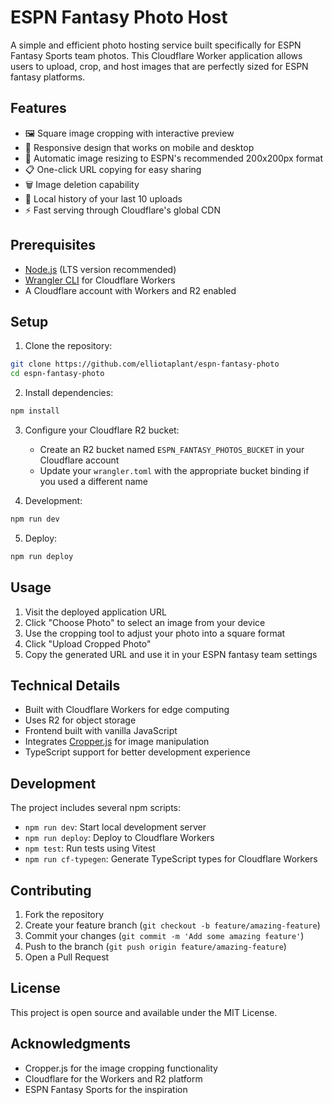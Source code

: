 # ESPN Fantasy Photo Host

A simple and efficient photo hosting service built specifically for ESPN Fantasy Sports team photos. This Cloudflare Worker application allows users to upload, crop, and host images that are perfectly sized for ESPN fantasy platforms.

## Features

- 🖼️ Square image cropping with interactive preview
- 📱 Responsive design that works on mobile and desktop
- 🔄 Automatic image resizing to ESPN's recommended 200x200px format
- 📋 One-click URL copying for easy sharing
- 🗑️ Image deletion capability
- 💾 Local history of your last 10 uploads
- ⚡ Fast serving through Cloudflare's global CDN

## Prerequisites

- [Node.js](https://nodejs.org/) (LTS version recommended)
- [Wrangler CLI](https://developers.cloudflare.com/workers/wrangler/install-and-update/) for Cloudflare Workers
- A Cloudflare account with Workers and R2 enabled

## Setup

1. Clone the repository:

```bash
git clone https://github.com/elliotaplant/espn-fantasy-photo
cd espn-fantasy-photo
```

2. Install dependencies:

```bash
npm install
```

3. Configure your Cloudflare R2 bucket:

   - Create an R2 bucket named `ESPN_FANTASY_PHOTOS_BUCKET` in your Cloudflare account
   - Update your `wrangler.toml` with the appropriate bucket binding if you used a different name

4. Development:

```bash
npm run dev
```

5. Deploy:

```bash
npm run deploy
```

## Usage

1. Visit the deployed application URL
2. Click "Choose Photo" to select an image from your device
3. Use the cropping tool to adjust your photo into a square format
4. Click "Upload Cropped Photo"
5. Copy the generated URL and use it in your ESPN fantasy team settings

## Technical Details

- Built with Cloudflare Workers for edge computing
- Uses R2 for object storage
- Frontend built with vanilla JavaScript
- Integrates [Cropper.js](https://fengyuanchen.github.io/cropperjs/) for image manipulation
- TypeScript support for better development experience

## Development

The project includes several npm scripts:

- `npm run dev`: Start local development server
- `npm run deploy`: Deploy to Cloudflare Workers
- `npm test`: Run tests using Vitest
- `npm run cf-typegen`: Generate TypeScript types for Cloudflare Workers

## Contributing

1. Fork the repository
2. Create your feature branch (`git checkout -b feature/amazing-feature`)
3. Commit your changes (`git commit -m 'Add some amazing feature'`)
4. Push to the branch (`git push origin feature/amazing-feature`)
5. Open a Pull Request

## License

This project is open source and available under the MIT License.

## Acknowledgments

- Cropper.js for the image cropping functionality
- Cloudflare for the Workers and R2 platform
- ESPN Fantasy Sports for the inspiration
